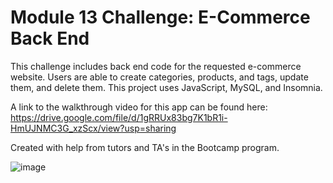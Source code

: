 # Module 13 Challenge:  E-Commerce Back End

This challenge includes back end code for the requested e-commerce website.  Users are able to create categories, products, and tags, update them, and delete them.  This project uses JavaScript, MySQL, and Insomnia.

A link to the walkthrough video for this app can be found here:
https://drive.google.com/file/d/1gRRUx83bg7K1bR1i-HmUJNMC3G_xzScx/view?usp=sharing

Created with help from tutors and TA's in the Bootcamp program.

![image](https://user-images.githubusercontent.com/107148691/199869656-441c06cd-83ee-4c53-a832-32afbca5b9c4.png)
